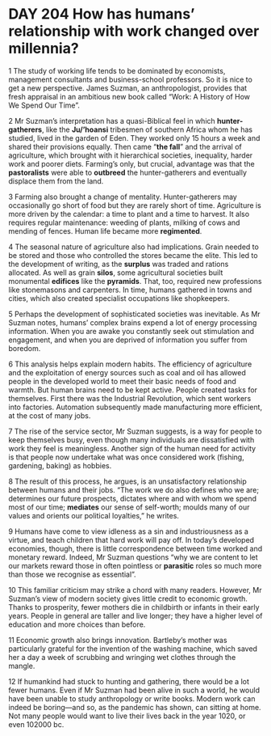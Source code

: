 # DAY 204 How has humans’ relationship with work changed over millennia?
1 The study of working life tends to be dominated by economists, management consultants and business-school professors. So it is nice to get a new perspective. James Suzman, an anthropologist, provides that fresh appraisal in an ambitious new book called “Work: A History of How We Spend Our Time”.

2 Mr Suzman’s interpretation has a quasi-Biblical feel in which **hunter-gatherers**, like the **Ju/’hoansi** tribesmen of southern Africa whom he has studied, lived in the garden of Eden. They worked only 15 hours a week and shared their provisions equally. Then came “**the fall**” and the arrival of agriculture, which brought with it hierarchical societies, inequality, harder work and poorer diets. Farming’s only, but crucial, advantage was that the **pastoralists** were able to **outbreed** the hunter-gatherers and eventually displace them from the land.

3 Farming also brought a change of mentality. Hunter-gatherers may occasionally go short of food but they are rarely short of time. Agriculture is more driven by the calendar: a time to plant and a time to harvest. It also requires regular maintenance: weeding of plants, milking of cows and mending of fences. Human life became more **regimented**.

4 The seasonal nature of agriculture also had implications. Grain needed to be stored and those who controlled the stores became the elite. This led to the development of writing, as the **surplus** was traded and rations allocated. As well as grain **silos**, some agricultural societies built monumental **edifices** like the **pyramids**. That, too, required new professions like stonemasons and carpenters. In time, humans gathered in towns and cities, which also created specialist occupations like shopkeepers.

5 Perhaps the development of sophisticated societies was inevitable. As Mr Suzman notes, humans’ complex brains expend a lot of energy processing information. When you are awake you constantly seek out stimulation and engagement, and when you are deprived of information you suffer from boredom.

6 This analysis helps explain modern habits. The efficiency of agriculture and the exploitation of energy sources such as coal and oil has allowed people in the developed world to meet their basic needs of food and warmth. But human brains need to be kept active. People created tasks for themselves. First there was the Industrial Revolution, which sent workers into factories. Automation subsequently made manufacturing more efficient, at the cost of many jobs.

7 The rise of the service sector, Mr Suzman suggests, is a way for people to keep themselves busy, even though many individuals are dissatisfied with work they feel is meaningless. Another sign of the human need for activity is that people now undertake what was once considered work (fishing, gardening, baking) as hobbies.

8 The result of this process, he argues, is an unsatisfactory relationship between humans and their jobs. “The work we do also defines who we are; determines our future prospects, dictates where and with whom we spend most of our time; **mediates** our sense of self-worth; moulds many of our values and orients our political loyalties,” he writes.

9 Humans have come to view idleness as a sin and industriousness as a virtue, and teach children that hard work will pay off. In today’s developed economies, though, there is little correspondence between time worked and monetary reward. Indeed, Mr Suzman questions “why we are content to let our markets reward those in often pointless or **parasitic** roles so much more than those we recognise as essential”.

10 This familiar criticism may strike a chord with many readers. However, Mr Suzman’s view of modern society gives little credit to economic growth. Thanks to prosperity, fewer mothers die in childbirth or infants in their early years. People in general are taller and live longer; they have a higher level of education and more choices than before.

11 Economic growth also brings innovation. Bartleby’s mother was particularly grateful for the invention of the washing machine, which saved her a day a week of scrubbing and wringing wet clothes through the mangle.

12 If humankind had stuck to hunting and gathering, there would be a lot fewer humans. Even if Mr Suzman had been alive in such a world, he would have been unable to study anthropology or write books. Modern work can indeed be boring—and so, as the pandemic has shown, can sitting at home. Not many people would want to live their lives back in the year 1020, or even 102000 bc.

